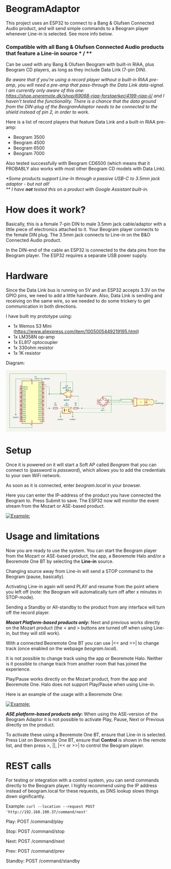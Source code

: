 # BeogramAdaptor
This project uses an ESP32 to connect to a Bang & Olufsen Connected Audio product, and will send simple commands to a Beogram player whenever Line-in is selected. See more info below.

### Compatible with all Bang & Olufsen Connected Audio products that feature a Line-in source * / **
Can be used with any Bang & Olufsen Beogram with built-in RIAA, plus Beogram CD players, as long as they include Data Link (7-pin DIN).

_Be aware that if you're using a record player without a built-in RIAA pre-amp, you will need a pre-amp that pass-through the Data Link data-signal. I am currently only aware of this one: https://shop.oneremote.dk/shop/69068-riaa-forstaerker/4199-riaa-ii/ and I haven't tested the functionality. There is a chance that the data ground from the DIN-plug of the BeogramAdaptor needs to be connected to the shield instead of pin 2, in order to work._

Here is a list of record players that feature Data Link and a built-in RIAA pre-amp:
- Beogram 3500
- Beogram 4500
- Beogram 6500
- Beogram 7000

Also tested successfully with Beogram CD6500 (which means that it PROBABLY also works with most other Beogram CD models with Data Link).

_*Some products support Line-In through a passive USB-C to 3.5mm jack adaptor - but not all!_ <br>
_** I have **not** tested this on a product with Google Assistant built-in._

# How does it work?
Basically, this is a female 7-pin DIN to male 3.5mm jack cable/adaptor with a little piece of electronics attached to it. Your Beogram player connects to the female DIN plug. The 3.5mm jack connects to Line-in on the B&O Connected Audio product.

In the DIN-end of the cable an ESP32 is connected to the data pins from the Beogram player. The ESP32 requires a separate USB power supply.

# Hardware
Since the Data Link bus is running on 5V and an ESP32 accepts 3.3V on the GPIO pins, we need to add a little hardware. Also, Data Link is sending and receiving on the same wire, so we needed to do some trickery to get communication in both directions.

I have built my prototype using:
- 1x Wemos S3 Mini (https://www.aliexpress.com/item/1005005449219195.html)
- 1x LM358N op-amp
- 1x EL817 optocoupler
- 1x 330ohm resistor
- 1x 1K resistor

Diagram:

![Diagram](Diagram.png)

# Setup
Once it is powered on it will start a Soft AP called _Beogram_ that you can connect to (password is _password_), which allows you to add the credentials to your own WiFi network.

As soon as it is connected, enter _beogram.local_ in your browser.

Here you can enter the IP-address of the product you have connected the Beogram to. Press Submit to save.
The ESP32 now will monitor the event stream from the Mozart or ASE-based product.

[![Example:](https://img.youtube.com/vi/4vIYRqgCV9g/0.jpg)](https://www.youtube.com/watch?v=4vIYRqgCV9g)



# Usage and limitations
Now you are ready to use the system.
You can start the Beogram player from the Mozart or ASE-based product, the app, a Beoremote Halo and/or a Beoremote One BT by selecting the **Line-in** source.


Changing source away from Line-in will send a STOP command to the Beogram (pause, basically). 

Activating Line-in again will send PLAY and resume from the point where you left off (note: the Beogram will automatically turn off after x minutes in STOP-mode).


Sending a Standby or All-standby to the product from any interface will turn off the record player.


**_Mozart Platform-based products only:_**
Next and previous works directly on the Mozart product (the < and > buttons are turned off when using Line-in, but they will still work). 


With a connected Beoremote One BT you can use |<< and >>| to change track (once enabled on the webpage _beogram.local_). 

It is not possible to change track using the app or Beoremote Halo. Neither is it possible to change track from another room that has joined the experience.


Play/Pause works directly on the Mozart product, from the app and Beoremote One. Halo does not support Play/Pause when using Line-in.


Here is an example of the usage with a Beoremote One:

[![Example:](https://img.youtube.com/vi/2GDzm5rNWII/0.jpg)](https://www.youtube.com/watch?v=2GDzm5rNWII)

**_ASE platform-based products only_:**
When using the ASE-version of the Beogram Adaptor it is not possible to activate Play, Pause, Next or Previous directly on the product. 

To activate these using a Beoremote One BT, ensure that Line-in is selected. Press List on Beoremote One BT, ensure that **Control** is shown in the remote list, and then press >, ||, |<< or >>| to control the Beogram player.


# REST calls
For testing or integration with a control system, you can send commands directly to the Beogram player. I highly recommend using the IP address instead of beogram.local for these requests, as DNS lookup slows things down significantly.

Example: ```curl --location --request POST 'http://192.168.100.37/command/next'```


Play: POST <ip>/command/play

Stop: POST <ip>/command/stop

Next: POST <ip>/command/next

Prev: POST <ip>/command/prev

Standby: POST <ip>/command/standby

